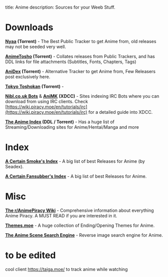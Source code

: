 title: Anime
description: Sources for your Weeb Stuff.

# Downloads

**[Nyaa](https://nyaa.si/) (Torrent)** - The Best Public Tracker to get Anime from, old releases may not be seeded very well.

**[AnimeTosho](https://animetosho.org) (Torrent)** - Collates releases from Public Trackers, and has DDL links for file attachments (Subtitles, Fonts, Chapters, Tags) 

**[AniDex](https://anidex.info/) (Torrent)** - Alternative Tracker to get Anime from, Few Releasers post exclusively here.

**[Tokyo Toshokan](https://www.tokyotosho.info/?cat=1) (Torrent)** - 

[**Nibl.co.uk Bots**](https://nibl.co.uk/bots) & [**AniMK**](https://animk.info/xdcc/) **(XDCC)** - Sites indexing IRC Bots where you can download from using IRC clients. Check [https://wiki.piracy.moe/en/tutorials/irc](https://wiki.piracy.moe/en/tutorials/irc) for a detailed guide into XDCC.

**[The Anime Index](https://piracy.moe/) (DDL / Torrent)** - Has a huge list of Streaming/Downloading sites for Anime/Hentai/Manga and more

# Index

[**A Certain Smoke's Index**](https://releases.moe) - A big list of best Releases for Anime (by Seadex).

[**A Certain Fansubber's Index**](https://docs.google.com/spreadsheets/d/1PJYwhjzLNPXV2X1np-S4rdZE4fb7pxp-QbHY1O0jH6Q/htmlview) - A big list of best Releases for Anime.

# Misc

[**The r/AnimePiracy Wiki**](https://wiki.piracy.moe/) - Comprehensive information about everything Anime Piracy. A MUST READ if you are interested in it.

[**Themes.moe**](https://themes.moe) - A huge collection of Ending/Opening Themes for Anime.

[**The Anime Scene Search Engine**](https://trace.moe/) - Reverse image search engine for Anime.

# to be edited
cool client https://taiga.moe/ to track anime while watching
